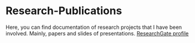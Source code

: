 # Research-Publications

Here, you can find documentation of research projects that I have been involved. Mainly, papers and slides of presentations. [ResearchGate profile](https://www.researchgate.net/profile/Sergio_Perez77)

